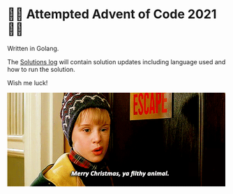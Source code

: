 # 🎄🌟 Attempted Advent of Code 2021 🌟🎄

Written in Golang.

The [Solutions log](https://github.com/damiensedgwick/aoc-2021/blob/main/solutionlog.md) will contain solution updates including language used and how to run the solution.

Wish me luck!

![Merry Christmas ya filthy animal](https://github.com/damiensedgwick/aoc-2021/blob/main/.github/images/homealone.gif)

